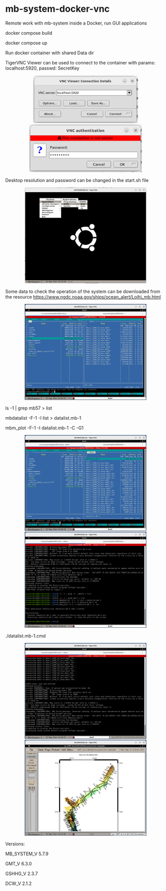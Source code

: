 # mb-system-docker-vnc
Remote work with mb-system inside a Docker, run GUI applications

docker compose build

docker compose up

Run docker container with shared Data dir

TigerVNC Viewer can be used to connect to the container with params:
localhost:5920, passwd: SecretKey

<p align="center">
  <img src="Imgs/Screenshot_1.png" height="150"/>
  <img src="Imgs/Screenshot_2.png" height="150"/>
</p>

Desktop resolution and password can be changed in the start.sh file

<p align="center">
  <img src="Imgs/Screenshot_4.png" height="300"/>
</p>

Some data to check the operation of the system can be downloaded from the resource
https://www.ngdc.noaa.gov/ships/ocean_alert/Loihi_mb.html

<p align="center">
  <img src="Imgs/Screenshot_5.png" height="300"/>
</p>


ls -1 | grep mb57 > list

mbdatalist -F-1 -I list > datalist.mb-1

mbm_plot -F-1 -I datalist.mb-1 -C -G1

<p align="center">
  <img src="Imgs/Screenshot_6.png" height="300"/>
  <img src="Imgs/Screenshot_7.png" height="300"/>
</p>

./datalist.mb-1.cmd

<p align="center">
  <img src="Imgs/Screenshot_8.png" height="300"/>
  <img src="Imgs/Screenshot_9.png" height="300"/>
</p>


Versions:

MB_SYSTEM_V 5.7.9

GMT_V 6.3.0

GSHHG_V 2.3.7

DCW_V 2.1.2
